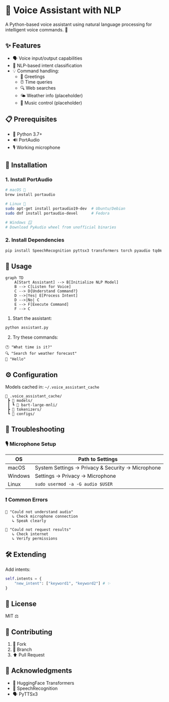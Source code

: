 # 🎤 Voice Assistant with NLP

A Python-based voice assistant using natural language processing for intelligent voice commands. 🤖

## ✨ Features

- 🗣️ Voice input/output capabilities  
- 🧠 NLP-based intent classification
- 💡 Command handling:
  - 👋 Greetings
  - ⏰ Time queries
  - 🔍 Web searches
  - 🌤️ Weather info (placeholder)
  - 🎵 Music control (placeholder)

## 📋 Prerequisites

- 🐍 Python 3.7+
- 🔊 PortAudio
- 🎙️ Working microphone

## 🚀 Installation

### 1. Install PortAudio
```bash
# macOS 🍎
brew install portaudio

# Linux 🐧
sudo apt-get install portaudio19-dev  # Ubuntu/Debian
sudo dnf install portaudio-devel      # Fedora

# Windows 🪟
# Download PyAudio wheel from unofficial binaries
```

### 2. Install Dependencies
```bash
pip install SpeechRecognition pyttsx3 transformers torch pyaudio tqdm
```

## 🎯 Usage

```mermaid
graph TD
    A[Start Assistant] --> B[Initialize NLP Model]
    B --> C[Listen for Voice]
    C --> D{Understand Command?}
    D -->|Yes| E[Process Intent]
    D -->|No| C
    E --> F[Execute Command]
    F --> C
```

1. Start the assistant:
```bash
python assistant.py
```

2. Try these commands:
```
🕐 "What time is it?"
🔍 "Search for weather forecast"
👋 "Hello"
```

## ⚙️ Configuration

Models cached in: `~/.voice_assistant_cache` 
```
📁 .voice_assistant_cache/
 ┣ 📂 models/
 ┃ ┗ 📂 bart-large-mnli/
 ┣ 📂 tokenizers/
 ┗ 📂 configs/
```

## 🔧 Troubleshooting

### 🎙️ Microphone Setup
| OS | Path to Settings |
|------|-----------------|
| macOS | System Settings → Privacy & Security → Microphone |
| Windows | Settings → Privacy → Microphone |
| Linux | `sudo usermod -a -G audio $USER` |

### ❗ Common Errors
```
🔴 "Could not understand audio"
   ↳ Check microphone connection
   ↳ Speak clearly

🔴 "Could not request results"
   ↳ Check internet
   ↳ Verify permissions
```

## 🛠️ Extending

Add intents:
```python
self.intents = {
    "new_intent": ["keyword1", "keyword2"] # ✨
}
```

## 📄 License

MIT ⚖️

## 🤝 Contributing

1. 🔄 Fork
2. 🌱 Branch
3. ⬆️ Pull Request

## 🙏 Acknowledgments

- 🤗 HuggingFace Transformers
- 🎤 SpeechRecognition
- 🗣️ PyTTSx3